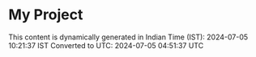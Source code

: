 # My Project

This content is dynamically generated in Indian Time (IST): 2024-07-05 10:21:37 IST
Converted to UTC: 2024-07-05 04:51:37 UTC
